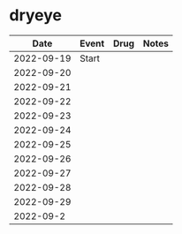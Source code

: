 # dryeye

| Date | Event | Drug | Notes |
| ---- | ----- | ---- | ----- |
| 2022-09-19 | Start |  |  |
| 2022-09-20 |  |  |  |
| 2022-09-21 |  |  |  |
| 2022-09-22 |  |  |  |
| 2022-09-23 |  |  |  |
| 2022-09-24 |  |  |  |
| 2022-09-25 |  |  |  |
| 2022-09-26 |  |  |  |
| 2022-09-27 |  |  |  |
| 2022-09-28 |  |  |  |
| 2022-09-29 |  |  |  |
| 2022-09-2 |  |  |  |

